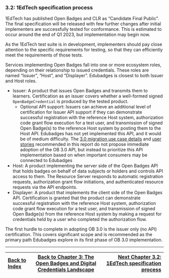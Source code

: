 ### 3.2: 1EdTech specification process

1EdTech has published Open Badges and CLR as “Candidate Final Public”. The final specification will be released with few further changes after initial implementers are successfully tested for conformance. This is estimated to occur around the end of Q1 2023, but implementation may begin now.

As the 1EdTech test suite is in development, implementers should pay close attention to the specific requirements for testing, so that they can efficiently meet the requirements of those tests.

Services implementing Open Badges fall into one or more ecosystem roles, depending on their relationship to issued credentials. These roles are named “Issuer”, “Host”, and “Displayer”. Edubadges is closest to both Issuer and Host roles.

*   Issuer: A product that issues Open Badges and transmits them to learners. Certification as an issuer covers whether a well-formed signed `OpenBadgeCredential` is produced by the tested product.
    *   Optional API support: Issuers can achieve an additional level of certification for Issuer API support if they can demonstrate successful registration with the reference Host system, authorization code grant flow execution for a test user, and transmission of signed Open Badge(s) to the reference Host system by posting them to the Host API. Edubadges has not yet implemented this API, and it would be of medium difficulty. The [3.0 migration use case details](#how-to-publish-badges-in-ob-3.0) and [user stories](#enable-access-to-edubadges-in-ob-3.0-format) recommended in this report do not propose immediate adoption of the OB 3.0 API, but instead to prioritize this API implementation based on when important consumers may be connected to Edubadges
*   Host: A product implementing the server side of the Open Badges API that holds badges on behalf of data subjects or holders and controls API access to them. The Resource Server responds to automatic registration requests, authorization grant flow initiations, and authenticated resource requests via the API endpoints.
*   Displayer: A product that implements the client side of the Open Badges API. Certification is granted that the product can demonstrate successful registration with the reference Host system, authorization code grant flow execution for a test user, and transmission of signed Open Badge(s) from the reference Host system by making a request for credentials held by a user who completed the authorization flow.

The first hurdle to complete in adopting OB 3.0 is the issuer only (no API) certification. This covers significant scope and is recommended as the primary path Edubadges explore in its first phase of OB 3.0 implementation.

---

| [Back to Index](README.md)   | [Back to Chapter 3: The Open Badges and Digital Credentials Landscape](30-the-open-badges-and-digital-credentials-landscape.md) |    [Next Chapter 3.2: 1EdTech specification process](32-1edtech-specification-process.md) |
| :--- |  :---:  | ---: |